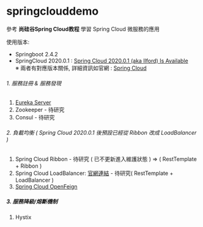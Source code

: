 # springclouddemo

參考 **尚硅谷Spring Cloud教程** 學習 Spring Cloud 微服務的應用 <br>

使用版本:
- Springboot 2.4.2
- SpringCloud 2020.0.1 : [Spring Cloud 2020.0.1 (aka Ilford) Is Available](https://spring.io/blog/2021/01/28/spring-cloud-2020-0-1-aka-ilford-is-available)<br>
※ 兩者有對應版本關係, 詳細資訊如官網 : [Spring Cloud](https://spring.io/projects/spring-cloud)


###### 1. 服務註冊 & 服務發現 <br>
1. [Eureka Server](https://github.com/oscar51011/springclouddemo/tree/master/eureka-server) <br>
2. Zookeeper - 待研究
3. Consul - 待研究

###### 2. 負載均衡 ( Spring Cloud 2020.0.1 後預設已經從 Ribbon 改成 LoadBalancer )
1. Spring Cloud Ribbon - 待研究 ( 已不更新進入維護狀態 ) => ( RestTemplate + Ribbon )
2. Spring Cloud LoadBalancer: [官網連結](https://docs.spring.io/spring-cloud-commons/docs/current/reference/html/#spring-cloud-loadbalancer) - 待研究( RestTemplate + LoadBalancer )
3. [Spring Cloud OpenFeign](https://github.com/oscar51011/springclouddemo/tree/master/order-openFeign)

##### 3. 服務降級/熔斷機制
1. Hystix

